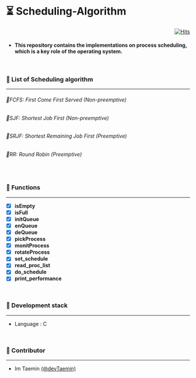 # ⏳  Scheduling-Algorithm

<div align=right>

[![Hits](https://hits.seeyoufarm.com/api/count/incr/badge.svg?url=https%3A%2F%2Fgithub.com%2FdevTaemin%2FScheduling-Algorithm&count_bg=%233D7CC8&title_bg=%23555555&icon=&icon_color=%23E7E7E7&title=hits&edge_flat=false)](https://hits.seeyoufarm.com)

</div>

+ #### This repository contains the implementations on process scheduling, which is a key role of the operating system.


<br>

###  📌 List of Scheduling algorithm
-----------------
###### 📌FCFS: First Come First Served (Non-preemptive)
###### 📌SJF: Shortest Job First (Non-preemptive)
###### 📌SRJF: Shortest Remaining Job First (Preemptive)
###### 📌RR: Round Robin (Preemptive)


<br>

###  📌 Functions
-----------------
- [x] <strong>isEmpty</strong>
- [x] <strong>isFull</strong>
- [x] <strong>initQueue</strong>
- [x] <strong>enQueue</strong>
- [x] <strong>deQueue</strong>
- [x] <strong>pickProcess</strong>
- [x] <strong>monitProcess</strong>
- [x] <strong>rotateProcess</strong>
- [x] <strong>set_schedule</strong>
- [x] <strong>read_proc_list</strong>
- [x] <strong>do_schedule</strong>
- [x] <strong>print_performance</strong>

<br>

###  📌 Development stack
-----------------
+ Language : C


<br>

### 👬 Contributor
-----------------
+ Im Taemin [(@devTaemin)](github.com/devTaemin)
